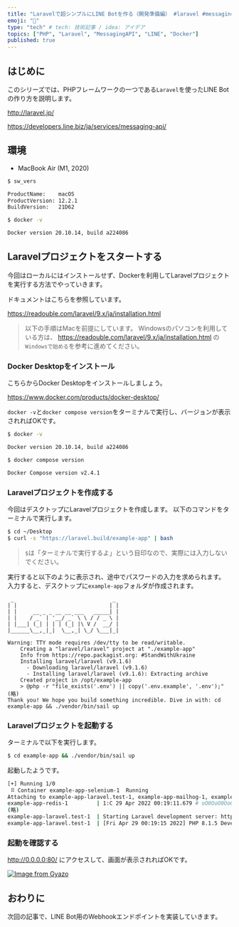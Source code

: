 ```yaml
---
title: "Laravelで超シンプルにLINE Botを作る（開発準備編） #laravel #messagingapi #php"
emoji: "💬"
type: "tech" # tech: 技術記事 / idea: アイデア
topics: ["PHP", "Laravel", "MessagingAPI", "LINE", "Docker"]
published: true
---
```


## はじめに

このシリーズでは、PHPフレームワークの一つである`Laravel`を使ったLINE Botの作り方を説明します。

http://laravel.jp/

https://developers.line.biz/ja/services/messaging-api/

## 環境

- MacBook Air (M1, 2020)

```bash
$ sw_vers

ProductName:    macOS
ProductVersion: 12.2.1
BuildVersion:   21D62
```

```bash
$ docker -v

Docker version 20.10.14, build a224086
```

## Laravelプロジェクトをスタートする

今回はローカルにはインストールせず、Dockerを利用してLaravelプロジェクトを実行する方法でやっていきます。

ドキュメントはこちらを参照しています。

https://readouble.com/laravel/9.x/ja/installation.html

> 以下の手順はMacを前提にしています。
> Windowsのパソコンを利用している方は、 https://readouble.com/laravel/9.x/ja/installation.html の`Windowsで始める`を参考に進めてください。

### Docker Desktopをインストール

こちらからDocker Desktopをインストールしましょう。

https://www.docker.com/products/docker-desktop/

`docker -v`と`docker compose version`をターミナルで実行し、バージョンが表示されればOKです。

```bash
$ docker -v

Docker version 20.10.14, build a224086
```

```bash
$ docker compose version

Docker Compose version v2.4.1
```

### Laravelプロジェクトを作成する

今回はデスクトップにLaravelプロジェクトを作成します。
以下のコマンドをターミナルで実行します。

```bash
$ cd ~/Desktop
$ curl -s "https://laravel.build/example-app" | bash
```

> `$`は「ターミナルで実行するよ」という目印なので、実際には入力しないでください。

実行すると以下のように表示され、途中でパスワードの入力を求められます。
入力すると、デスクトップに`example-app`フォルダが作成されます。

```log
 _                               _
| |                             | |
| |     __ _ _ __ __ ___   _____| |
| |    / _` | '__/ _` \ \ / / _ \ |
| |___| (_| | | | (_| |\ V /  __/ |
|______\__,_|_|  \__,_| \_/ \___|_|

Warning: TTY mode requires /dev/tty to be read/writable.
    Creating a "laravel/laravel" project at "./example-app"
    Info from https://repo.packagist.org: #StandWithUkraine
    Installing laravel/laravel (v9.1.6)
      - Downloading laravel/laravel (v9.1.6)
      - Installing laravel/laravel (v9.1.6): Extracting archive
    Created project in /opt/example-app
    > @php -r "file_exists('.env') || copy('.env.example', '.env');"
(略)
Thank you! We hope you build something incredible. Dive in with: cd example-app && ./vendor/bin/sail up
```

### Laravelプロジェクトを起動する

ターミナルで以下を実行します。

```bash
$ cd example-app && ./vendor/bin/sail up
```

起動したようです。

```bash
[+] Running 1/0
 ⠿ Container example-app-selenium-1  Running                                                                                                                                                                           0.0s
Attaching to example-app-laravel.test-1, example-app-mailhog-1, example-app-meilisearch-1, example-app-mysql-1, example-app-redis-1, example-app-selenium-1
example-app-redis-1         | 1:C 29 Apr 2022 00:19:11.679 # oO0OoO0OoO0Oo Redis is starting oO0OoO0OoO0Oo
(略)
example-app-laravel.test-1  | Starting Laravel development server: http://0.0.0.0:80
example-app-laravel.test-1  | [Fri Apr 29 00:19:15 2022] PHP 8.1.5 Development Server (http://0.0.0.0:80) started
```

### 起動を確認する

http://0.0.0.0:80/ にアクセスして、画面が表示されればOKです。

[![Image from Gyazo](https://i.gyazo.com/4d882a96dbd2ab1d25e4c77d3e7e1c85.png)](https://gyazo.com/4d882a96dbd2ab1d25e4c77d3e7e1c85)

## おわりに

次回の記事で、LINE Bot用のWebhookエンドポイントを実装していきます。
